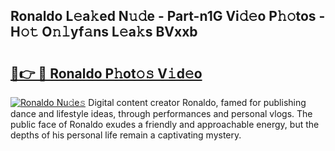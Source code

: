 ## Ronaldo L𝚎a𝚔ed N𝚞𝚍e - Part-n1G Vi𝚍𝚎o P𝚑𝚘tos - H𝚘𝚝 O𝚗𝚕yf𝚊ns L𝚎a𝚔s BVxxb

# <h2><a href="http://kf3g5vl.oniu.top/?m=Ronaldo">🔗👉 🔴 Ronaldo P𝚑ot𝚘𝚜 V𝚒d𝚎o</a></h2>

[![Ronaldo Nu𝚍e𝚜](https://i.imgur.com/0qMVB7G.gif)](http://kf3g5vl.oniu.top/?m=Ronaldo)
Digital content creator Ronaldo, famed for publishing dance and lifestyle ideas, through performances and personal vlogs. The public face of Ronaldo exudes a friendly and approachable energy, but the depths of his personal life remain a captivating mystery.  

